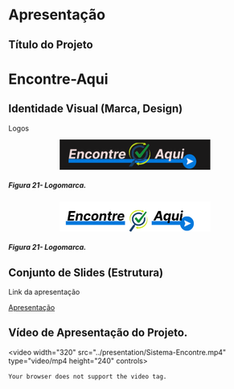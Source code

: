 # Apresentação

## Título do Projeto

# Encontre-Aqui

## Identidade Visual (Marca, Design)

<p>Logos</p>
<p align="center"> 
  <img src="../src/assets/images/logo-site/logo2.png" width="300">
</p>

##### _Figura 21- Logomarca._

<p align="center"> 
  <img src="../src/assets/images/logo-site/logo.png" width="300">
</p>

##### _Figura 21- Logomarca._

## Conjunto de Slides (Estrutura)

<p>Link da apresentação</p>

<a href="../presentation/Apresentação.pdf">Apresentação</a>

## Vídeo de Apresentação do Projeto.

<p align="center">

<video width="320" src="../presentation/Sistema-Encontre.mp4" type="video/mp4 height="240" controls>

    Your browser does not support the video tag.

</video>

</p>
